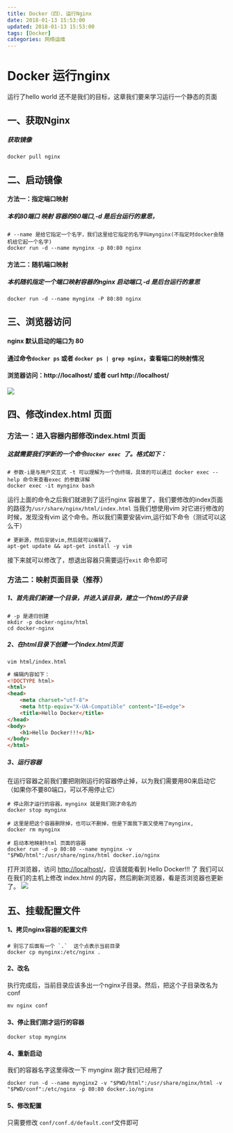 ```yaml
---
title: Docker（四）、运行Nginx
date: 2018-01-13 15:53:00
updated: 2018-01-13 15:53:00
tags: [Docker]
categories: 网络运维
---
```

# Docker 运行nginx
运行了hello world 还不是我们的目标，这章我们要来学习运行一个静态的页面
## 一、获取Nginx
##### 获取镜像
```
docker pull nginx

```

<!--more-->

## 二、启动镜像
#### 方法一：指定端口映射
##### 本机80端口 映射 容器的80端口,-d 是后台运行的意思，
```
# --name 是给它指定一个名字，我们这里给它指定的名字叫mynginx(不指定时docker会随机给它起一个名字)
docker run -d --name mynginx -p 80:80 nginx
```

#### 方法二：随机端口映射
##### 本机随机指定一个端口映射容器的nginx 启动端口,-d 是后台运行的意思
```
docker run -d --name mynginx -P 80:80 nginx
```

## 三、浏览器访问
#### nginx 默认启动的端口为 80 
#### 通过命令`docker ps` 或者 `docker ps | grep nginx`，查看端口的映射情况
#### 浏览器访问：http://localhost/ 或者 curl http://localhost/
![](13248.png)

## 四、修改index.html 页面

### 方法一：进入容器内部修改index.html 页面
##### 这就需要我们学新的一个命令`docker exec `了。格式如下：
```
# 参数-i是与用户交互式 -t 可以理解为一个伪终端，具体的可以通过 docker exec --help 命令来查看exec 的参数详解
docker exec -it mynginx bash
```
运行上面的命令之后我们就进到了运行nginx 容器里了，我们要修改的index页面的路径为`/usr/share/nginx/html/index.html`
当我们想使用vim 对它进行修改的时候，发现没有vim 这个命令。所以我们需要安装vim,运行如下命令（测试可以这么干）
```
# 更新源，然后安装vim,然后就可以编辑了。
apt-get update && apt-get install -y vim
```
接下来就可以修改了，想退出容器只需要运行`exit` 命令即可

### 方法二：映射页面目录（推荐）
##### 1、首先我们新建一个目录，并进入该目录，建立一个html的子目录
```
# -p 是递归创建
mkdir -p docker-nginx/html
cd docker-nginx
```

##### 2、在html目录下创建一个index.html页面
```html
vim html/index.html

# 编辑内容如下：
<!DOCTYPE html>
<html>
<head>
	<meta charset="utf-8">
	<meta http-equiv="X-UA-Compatible" content="IE=edge">
	<title>Hello Docker</title>
</head>
<body>
	<h1>Hello Docker!!!</h1>
</body>
</html>
```

##### 3、运行容器
在运行容器之前我们要把刚刚运行的容器停止掉，以为我们需要用80来启动它（如果你不要80端口，可以不用停止它）
```
# 停止刚才运行的容器，mynginx 就是我们刚才命名的
docker stop mynginx

# 这里是把这个容器删除掉，也可以不删掉，但是下面我下面又使用了mynginx,
docker rm mynginx

# 启动本地映射html 页面的容器
docker run -d -p 80:80 --name mynginx -v "$PWD/html":/usr/share/nginx/html docker.io/nginx
```
打开浏览器，访问 [http://localhost/](http://localhost/)，应该就能看到 Hello Docker!!! 了
我们可以在我们的主机上修改 index.html 的内容，然后刷新浏览器，看是否浏览器也更新了。
![](47063.png)

## 五、挂载配置文件
#### 1、拷贝nginx容器的配置文件
```
# 别忘了后面有一个 `.`  这个点表示当前目录
docker cp mynginx:/etc/nginx .
```
#### 2、改名
执行完成后，当前目录应该多出一个nginx子目录。然后，把这个子目录改名为conf
```
mv nginx conf
```

#### 3、停止我们刚才运行的容器
```
docker stop mynginx
```

#### 4、重新启动
我们的容器名字这里得改一下 mynginx 刚才我们已经用了
```
docker run -d --name mynginx2 -v "$PWD/html":/usr/share/nginx/html -v "$PWD/conf":/etc/nginx -p 80:80 docker.io/nginx
```
#### 5、修改配置
只需要修改 `conf/conf.d/default.conf`文件即可


